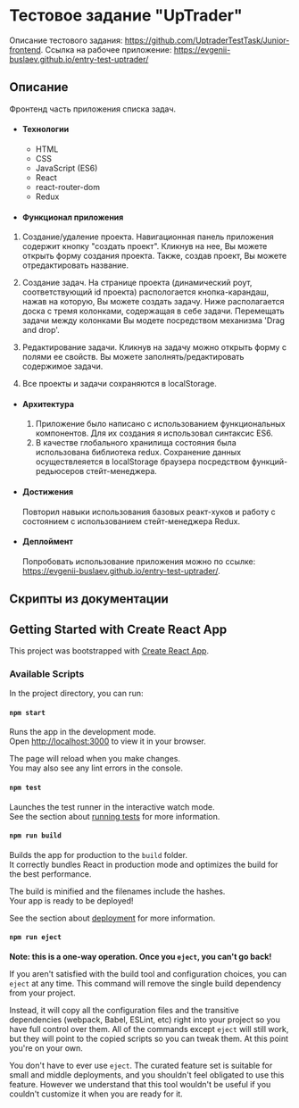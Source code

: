 # Тестовое задание "UpTrader"

Описание тестового задания: https://github.com/UptraderTestTask/Junior-frontend.
Ссылка на рабочее приложение: https://evgenii-buslaev.github.io/entry-test-uptrader/

## Описание

Фронтенд часть приложения списка задач.

- #### Технологии
  - HTML
  - CSS
  - JavaScript (ES6)
  - React
  - react-router-dom
  - Redux

* #### Функционал приложения

1. Созданиe/удаление проекта. Навигационная панель приложения содержит кнопку "создать проект". Кликнув на нее, Вы можете открыть форму создания проекта. Также, создав проект, Вы можете отредактировать название.

2. Создание задач. На странице проекта (динамический роут, соответствующий id проекта) распологается кнопка-карандаш, нажав на которую, Вы можете создать задачу. Ниже располагается доска с тремя колонками, содержащая в себе задачи. Перемещать задачи между колонками Вы модете посредством механизма 'Drag and drop'.

3. Редактирование задачи. Кликнув на задачу можно открыть форму с полями ее свойств. Вы можете заполнять/редактировать содержимое задачи.

4. Все проекты и задачи сохраняются в localStorage.

- #### Архитектура

  1. Приложение было написано с использованием функциональных компонентов. Для их создания я использовал синтаксис ES6.
  2. В качестве глобального хранилища состояния была использована библиотека redux. Сохранение данных осуществлеяется в localStorage браузера посредством функций-редьюсеров стейт-менеджера.

* #### Достижения

  Повторил навыки использования базовых реакт-хуков и работу с состоянием с использованием стейт-менеджера Redux.

* #### Деплоймент
  Попробовать использование приложения можно по ссылке: https://evgenii-buslaev.github.io/entry-test-uptrader/.

## Скрипты из документации

## Getting Started with Create React App

This project was bootstrapped with [Create React App](https://github.com/facebook/create-react-app).

### Available Scripts

In the project directory, you can run:

#### `npm start`

Runs the app in the development mode.\
Open [http://localhost:3000](http://localhost:3000) to view it in your browser.

The page will reload when you make changes.\
You may also see any lint errors in the console.

#### `npm test`

Launches the test runner in the interactive watch mode.\
See the section about [running tests](https://facebook.github.io/create-react-app/docs/running-tests) for more information.

#### `npm run build`

Builds the app for production to the `build` folder.\
It correctly bundles React in production mode and optimizes the build for the best performance.

The build is minified and the filenames include the hashes.\
Your app is ready to be deployed!

See the section about [deployment](https://facebook.github.io/create-react-app/docs/deployment) for more information.

#### `npm run eject`

**Note: this is a one-way operation. Once you `eject`, you can't go back!**

If you aren't satisfied with the build tool and configuration choices, you can `eject` at any time. This command will remove the single build dependency from your project.

Instead, it will copy all the configuration files and the transitive dependencies (webpack, Babel, ESLint, etc) right into your project so you have full control over them. All of the commands except `eject` will still work, but they will point to the copied scripts so you can tweak them. At this point you're on your own.

You don't have to ever use `eject`. The curated feature set is suitable for small and middle deployments, and you shouldn't feel obligated to use this feature. However we understand that this tool wouldn't be useful if you couldn't customize it when you are ready for it.
